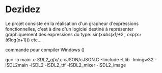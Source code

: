 # Dezidez
Le projet consiste en la réalisation d'un grapheur d'expressions fonctionnelles, c'est à dire d'un logiciel destiné à représenter graphiquement des expressions du type: sin(x*abs(x))+2 , exp(x+(6*log(x+1))) etc...




commande pour compiler Windows ()

gcc -o main *.c SDL2_gfx/*.c cJSON/cJSON.C -Iinclude -Llib -lmingw32 -lSDL2main -lSDL2 -lSDL2_ttf -lSDL2_mixer -lSDL2_image 